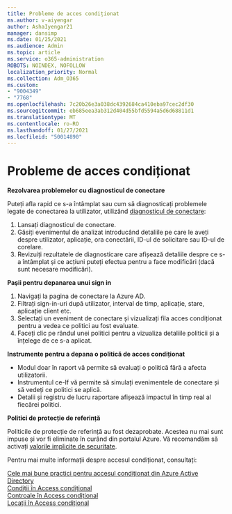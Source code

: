 ```yaml
---
title: Probleme de acces condiționat
ms.author: v-aiyengar
author: AshaIyengar21
manager: dansimp
ms.date: 01/25/2021
ms.audience: Admin
ms.topic: article
ms.service: o365-administration
ROBOTS: NOINDEX, NOFOLLOW
localization_priority: Normal
ms.collection: Adm_O365
ms.custom:
- "9004349"
- "7768"
ms.openlocfilehash: 7c20b26e3a038dc4392684ca410eba97cec2df30
ms.sourcegitcommit: eb685eea3ab312d404d55bfd5594a5d6d68811d1
ms.translationtype: MT
ms.contentlocale: ro-RO
ms.lasthandoff: 01/27/2021
ms.locfileid: "50014890"
---
```

# <a name="conditional-access-issues"></a>Probleme de acces condiționat

**Rezolvarea problemelor cu diagnosticul de conectare**

Puteți afla rapid ce s-a întâmplat sau cum să diagnosticați problemele legate de conectarea la utilizator, utilizând [diagnosticul de conectare](https://portal.azure.com/#blade/Microsoft_AAD_IAM/ActiveDirectoryMenuBlade/diagnose/symptomId/ms_aad_dxp_signin_caDiagnoseAndSolveSummarySymptom):

1. Lansați diagnosticul de conectare.
1. Găsiți evenimentul de analizat introducând detaliile pe care le aveți despre utilizator, aplicație, ora conectării, ID-ul de solicitare sau ID-ul de corelare.
1. Revizuiți rezultatele de diagnosticare care afișează detaliile despre ce s-a întâmplat și ce acțiuni puteți efectua pentru a face modificări (dacă sunt necesare modificări).

**Pașii pentru depanarea unui sign in** 

1. Navigați la pagina de conectare la Azure AD.
1. Filtrați sign-in-uri după utilizator, interval de timp, aplicație, stare, aplicație client etc.
1. Selectați un eveniment de conectare și vizualizați fila acces condiționat pentru a vedea ce politici au fost evaluate.
1. Faceți clic pe rândul unei politici pentru a vizualiza detaliile politicii și a înțelege de ce s-a aplicat.

**Instrumente pentru a depana o politică de acces condiționat**

- Modul doar în raport vă permite să evaluați o politică fără a afecta utilizatorii.
- Instrumentul ce-If vă permite să simulați evenimentele de conectare și să vedeți ce politici se aplică.
- Detalii și registru de lucru raportare afișează impactul în timp real al fiecărei politici.

**Politici de protecție de referință**

Politicile de protecție de referință au fost dezaprobate. Acestea nu mai sunt impuse și vor fi eliminate în curând din portalul Azure. Vă recomandăm să activați [valorile implicite de securitate](https://docs.microsoft.com/azure/active-directory/fundamentals/concept-fundamentals-security-defaults).

Pentru mai multe informații despre accesul condiționat, consultați:

[Cele mai bune practici pentru accesul condiționat din Azure Active Directory](https://docs.microsoft.com/azure/active-directory/conditional-access/best-practices)  
 [Condiții în Access condițional](https://docs.microsoft.com/azure/active-directory/conditional-access/best-practices)  
 [Controale în Access condițional](https://docs.microsoft.com/azure/active-directory/conditional-access/controls)  
 [Locații în Access condițional](https://docs.microsoft.com/azure/active-directory/conditional-access/location-condition)
